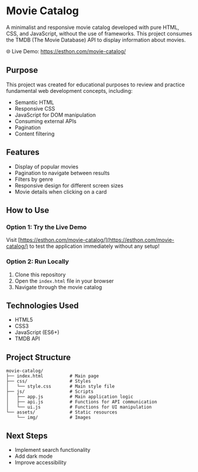 # Movie Catalog

A minimalist and responsive movie catalog developed with pure HTML, CSS, and JavaScript, without the use of frameworks. This project consumes the TMDB (The Movie Database) API to display information about movies.

🌐 Live Demo: https://esthon.com/movie-catalog/

## Purpose

This project was created for educational purposes to review and practice fundamental web development concepts, including:

- Semantic HTML
- Responsive CSS
- JavaScript for DOM manipulation
- Consuming external APIs
- Pagination
- Content filtering

## Features

- Display of popular movies
- Pagination to navigate between results
- Filters by genre
- Responsive design for different screen sizes
- Movie details when clicking on a card

## How to Use

### Option 1: Try the Live Demo
Visit [https://esthon.com/movie-catalog/](https://esthon.com/movie-catalog/) to test the application immediately without any setup!

### Option 2: Run Locally

1. Clone this repository
2. Open the `index.html` file in your browser
3. Navigate through the movie catalog

## Technologies Used

- HTML5
- CSS3
- JavaScript (ES6+)
- TMDB API

## Project Structure

```
movie-catalog/
├── index.html          # Main page
├── css/                # Styles
│   └── style.css       # Main style file
├── js/                 # Scripts
│   ├── app.js          # Main application logic
│   ├── api.js          # Functions for API communication
│   └── ui.js           # Functions for UI manipulation
└── assets/             # Static resources
    └── img/            # Images
```

## Next Steps

- Implement search functionality
- Add dark mode
- Improve accessibility 